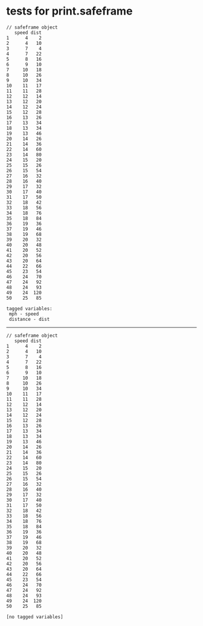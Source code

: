 # tests for print.safeframe

    
    // safeframe object
       speed dist
    1      4    2
    2      4   10
    3      7    4
    4      7   22
    5      8   16
    6      9   10
    7     10   18
    8     10   26
    9     10   34
    10    11   17
    11    11   28
    12    12   14
    13    12   20
    14    12   24
    15    12   28
    16    13   26
    17    13   34
    18    13   34
    19    13   46
    20    14   26
    21    14   36
    22    14   60
    23    14   80
    24    15   20
    25    15   26
    26    15   54
    27    16   32
    28    16   40
    29    17   32
    30    17   40
    31    17   50
    32    18   42
    33    18   56
    34    18   76
    35    18   84
    36    19   36
    37    19   46
    38    19   68
    39    20   32
    40    20   48
    41    20   52
    42    20   56
    43    20   64
    44    22   66
    45    23   54
    46    24   70
    47    24   92
    48    24   93
    49    24  120
    50    25   85
    
    tagged variables:
     mph - speed
     distance - dist 

---

    
    // safeframe object
       speed dist
    1      4    2
    2      4   10
    3      7    4
    4      7   22
    5      8   16
    6      9   10
    7     10   18
    8     10   26
    9     10   34
    10    11   17
    11    11   28
    12    12   14
    13    12   20
    14    12   24
    15    12   28
    16    13   26
    17    13   34
    18    13   34
    19    13   46
    20    14   26
    21    14   36
    22    14   60
    23    14   80
    24    15   20
    25    15   26
    26    15   54
    27    16   32
    28    16   40
    29    17   32
    30    17   40
    31    17   50
    32    18   42
    33    18   56
    34    18   76
    35    18   84
    36    19   36
    37    19   46
    38    19   68
    39    20   32
    40    20   48
    41    20   52
    42    20   56
    43    20   64
    44    22   66
    45    23   54
    46    24   70
    47    24   92
    48    24   93
    49    24  120
    50    25   85
    
    [no tagged variables]

